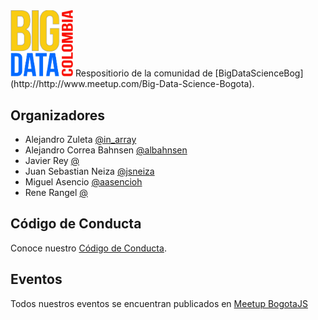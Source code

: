 <img src="https://raw.githubusercontent.com/bigdatacolombia/BigDataScienceBog/master/logo.png" alt="logo" style="width: 100px;"/>
Respositiorio de la comunidad de [BigDataScienceBog](http://http://www.meetup.com/Big-Data-Science-Bogota).


## Organizadores
- Alejandro Zuleta [@in_array](http://twitter.com/in_array)
- Alejandro Correa Bahnsen [@albahnsen](http://twitter.com/albahnsen)
- Javier Rey [@](http://twitter.com/)
- Juan Sebastian Neiza [@jsneiza](http://twitter.com/jsneiza)
- Miguel Asencio [@aasencioh](http://twitter.com/maasencioh) 
- Rene Rangel [@](http://twitter.com/) 

## Código de Conducta
Conoce nuestro [Código de Conducta](https://github.com/bigdatacolombia/BigDataScienceBog/blob/master/CODIGO-DE-CONDUCTA.md).

## Eventos
Todos nuestros eventos se encuentran publicados en [Meetup BogotaJS](http://http://www.meetup.com/Big-Data-Science-Bogota)
